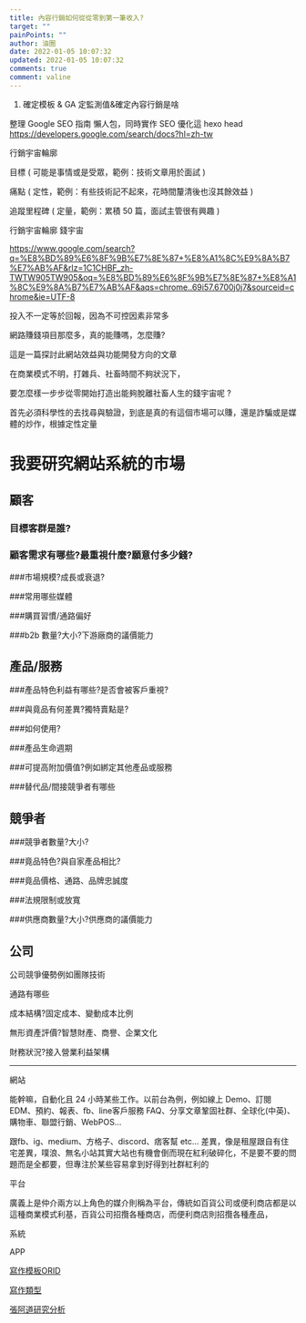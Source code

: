 ```yaml
---
title: 內容行銷如何從從零到第一筆收入?
target: ""
painPoints: ""
author: 油圈
date: 2022-01-05 10:07:32
updated: 2022-01-05 10:07:32
comments: true
comment: valine
---
```

1. 確定模板 & GA 定監測值&確定內容行銷是啥


整理 Google SEO 指南 懶人包，同時實作 SEO 優化這 hexo head https://developers.google.com/search/docs?hl=zh-tw


行銷宇宙輪廓



目標 ( 可能是事情或是受眾，範例：技術文章用於面試 ) 



痛點 ( 定性，範例：有些技術記不起來，花時間釐清後也沒其餘效益 )



追蹤里程碑 ( 定量，範例：累積 50 篇，面試主管很有興趣 )



行銷宇宙輪廓 錢宇宙

https://www.google.com/search?q=%E8%BD%89%E6%8F%9B%E7%8E%87+%E8%A1%8C%E9%8A%B7%E7%AB%AF&rlz=1C1CHBF_zh-TWTW905TW905&oq=%E8%BD%89%E6%8F%9B%E7%8E%87+%E8%A1%8C%E9%8A%B7%E7%AB%AF&aqs=chrome..69i57.6700j0j7&sourceid=chrome&ie=UTF-8

投入不一定等於回報，因為不可控因素非常多

網路賺錢項目那麼多，真的能賺嗎，怎麼賺?

這是一篇探討此網站效益與功能開發方向的文章

在商業模式不明，打雜兵、社畜時間不夠狀況下，

要怎麼樣一步步從零開始打造出能夠脫離社畜人生的錢宇宙呢 ?

首先必須科學性的去找尋與驗證，到底是真的有這個市場可以賺，還是詐騙或是媒體的炒作，根據定性定量

# 我要研究網站系統的市場

## 顧客

### 目標客群是誰?

### 顧客需求有哪些?最重視什麼?願意付多少錢?

\###市場規模?成長或衰退?

\###常用哪些媒體

\###購買習慣/通路偏好

\###b2b 數量?大小?下游廠商的議價能力

## 產品/服務

\###產品特色利益有哪些?是否會被客戶重視?

\###與竟品有何差異?獨特賣點是?

\###如何使用?

\###產品生命週期

\###可提高附加價值?例如綁定其他產品或服務

\###替代品/間接競爭者有哪些

## 競爭者

\###競爭者數量?大小?

\###竟品特色?與自家產品相比?

\###竟品價格、通路、品牌忠誠度

\###法規限制或放寬

\###供應商數量?大小?供應商的議價能力

## 公司

公司競爭優勢例如團隊技術

通路有哪些

成本結構?固定成本、變動成本比例

無形資產評價?智慧財產、商譽、企業文化

財務狀況?接入營業利益架構

- - -

網站

能幹嘛，自動化且 24 小時某些工作。以前台為例，例如線上 Demo、訂閱EDM、預約、報表、fb、line客戶服務 FAQ、分享文章鞏固社群、全球化(中英)、購物車、聯盟行銷、WebPOS...

跟fb、ig、medium、方格子、discord、痞客幫 etc... 差異，像是租屋跟自有住宅差異，噗浪、無名小站其實大站也有機會倒而現在紅利破碎化，不是要不要的問題而是全都要，但專注於某些容易拿到好得到社群紅利的

平台

廣義上是仲介兩方以上角色的媒介則稱為平台，傳統如百貨公司或便利商店都是以這種商業模式利基，百貨公司招攬各種商店，而便利商店則招攬各種產品，

系統

APP

[寫作模板ORID](https://dibedream.com/%E5%AF%AB%E4%BD%9C%E6%89%93%E5%8D%A1%EF%BC%8D2%E5%80%8B%E7%B0%A1%E5%96%AE%E5%AF%AB%E4%BD%9C%E6%A8%A1%E6%9D%BF%EF%BC%8C%E8%AE%93%E4%BD%A0%E4%BB%BB%E4%BD%95%E4%BA%8B%E9%83%BD%E8%83%BD%E6%8F%90%E5%87%BA/)

[寫作類型](https://kknews.cc/zh-tw/education/lpppopb.html)

[張阿道研究分析](https://daotw.com/%e7%a0%94%e7%a9%b6%e6%96%b9%e6%b3%95/)
